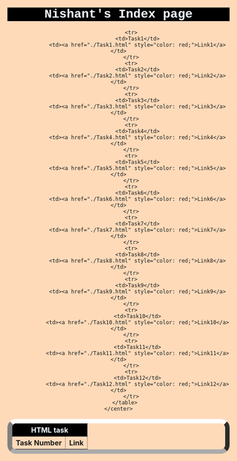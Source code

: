 <!DOCTYPE html>
<html lang="en" style="background-color: peachpuff;">
<head>
    <meta charset="UTF-8">
    <meta name="viewport" content="width=device-width, initial-scale=1.0">
    <title>Document</title>
</head>
<body>
    <center>
        <h1 style="background-color: black; color: aliceblue; font-family:'Courier New', Courier, monospace">Nishant's Index page</h1>
        <table border="1" style="border-width: 10px; border-radius: 20px; border-block-color: white;">
            <tr>
                <th colspan="2" style="color: aliceblue; background-color: black;"">HTML task</th>
            </tr>
            <tr>
                <th>Task Number</th>
                <th>Link</th>
            </tr>
            
            <tr>
                <td>Task1</td>
                <td><a href="./Task1.html" style="color: red;">Link1</a></td>
            </tr>
            <tr>
                <td>Task2</td>
                <td><a href="./Task2.html" style="color: red;">Link2</a></td>
            </tr>
            <tr>
                <td>Task3</td>
                <td><a href="./Task3.html" style="color: red;">Link3</a></td>
            </tr>
            <tr>
                <td>Task4</td>
                <td><a href="./Task4.html" style="color: red;">Link4</a></td>
            </tr>
            <tr>
                <td>Task5</td>
                <td><a href="./Task5.html" style="color: red;">Link5</a></td>
            </tr>
            <tr>
                <td>Task6</td>
                <td><a href="./Task6.html" style="color: red;">Link6</a></td>
            </tr>
            <tr>
                <td>Task7</td>
                <td><a href="./Task7.html" style="color: red;">Link7</a></td>
            </tr>
            <tr>
                <td>Task8</td>
                <td><a href="./Task8.html" style="color: red;">Link8</a></td>
            </tr>
            <tr>
                <td>Task9</td>
                <td><a href="./Task9.html" style="color: red;">Link9</a></td>
            </tr>
            <tr>
                <td>Task10</td>
                <td><a href="./Task10.html" style="color: red;">Link10</a></td>
            </tr>
            <tr>
                <td>Task11</td>
                <td><a href="./Task11.html" style="color: red;">Link11</a></td>
            </tr>
            <tr>
                <td>Task12</td>
                <td><a href="./Task12.html" style="color: red;">Link12</a></td>
            </tr>
        </table>
    </center>
</body>
</html>

